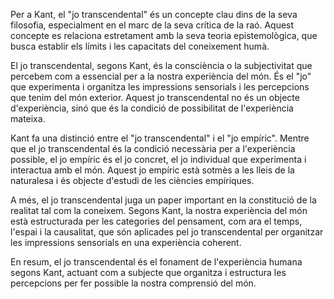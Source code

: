 
Per a Kant, el "jo transcendental" és un concepte clau dins de la seva filosofia, especialment en el marc de la seva crítica de la raó. Aquest concepte es relaciona estretament amb la seva teoria epistemològica, que busca establir els límits i les capacitats del coneixement humà.

El jo transcendental, segons Kant, és la consciència o la subjectivitat que percebem com a essencial per a la nostra experiència del món. És el "jo" que experimenta i organitza les impressions sensorials i les percepcions que tenim del món exterior. Aquest jo transcendental no és un objecte d'experiència, sinó que és la condició de possibilitat de l'experiència mateixa.

Kant fa una distinció entre el "jo transcendental" i el "jo empíric". Mentre que el jo transcendental és la condició necessària per a l'experiència possible, el jo empíric és el jo concret, el jo individual que experimenta i interactua amb el món. Aquest jo empíric està sotmès a les lleis de la naturalesa i és objecte d'estudi de les ciències empíriques.

A més, el jo transcendental juga un paper important en la constitució de la realitat tal com la coneixem. Segons Kant, la nostra experiència del món està estructurada per les categories del pensament, com ara el temps, l'espai i la causalitat, que són aplicades pel jo transcendental per organitzar les impressions sensorials en una experiència coherent.

En resum, el jo transcendental és el fonament de l'experiència humana segons Kant, actuant com a subjecte que organitza i estructura les percepcions per fer possible la nostra comprensió del món.
